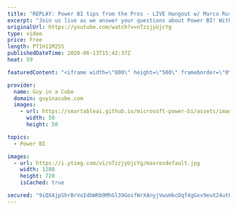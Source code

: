 ```yaml
---
title: "REPLAY: Power BI tips from the Pros - LIVE Hangout w/ Marco Russo (June 13, 2020)"
excerpt: "Join us live as we answer your questions about Power BI! With special guest, Marco Russo!  Connect with Marco: Website: https://sqlbi.com Twitter: https://twitter.com/marcorus LinkedIn: https://www.linkedin.com/in/sqlbi/  📢 Become a member: https://guyinacu.be/membership   *******************  Want"
originalUrl: https://youtube.com/watch?v=nTzzjyUjcYg
type: video
price: Free
length: PT1H11M25S
publishedDateTime: 2020-06-13T15:42:37Z
heat: 59

featuredContent: "<iframe width=\"800\" height=\"500\" frameborder=\"0\" src=\"https://www.youtube.com/embed/nTzzjyUjcYg\" allow=\"accelerometer; autoplay; encrypted-media; gyroscope; picture-in-picture\" allowfullscreen></iframe>"

provider:
  name: Guy in a Cube
  domain: guyinacube.com
  images:
    - url: https://smartableai.github.io/microsoft-power-bi/assets/images/organizations/guyinacube.com-50x50.jpg
      width: 50
      height: 50

topics:
  - Power BI

images:
  - url: https://i.ytimg.com/vi/nTzzjyUjcYg/maxresdefault.jpg
    width: 1280
    height: 720
    isCached: true

secured: "9iQXAjpShrBrVoIdbWRb9MhGl39GosfWrXAnyjVwuHkcDqf4gGxv9evX24utP2C5/spI7kKtDMnPf6VxeTHij12ozhXb8ZSy46XDvWEcGQdYNV9dMsnnQcTjAqpLlcZN+U4yXtfDG+vth7gwvuwtz0odBdDuJs0ZhcqRI4iclWLRJwDbkQ3GGuO68QpZYYP8eXXQzuJcOT2izjvbkINtNG7QolcNyeQu7nZgoSfU2cZ7qTNMyjT4a1xNjHI16SUFXufrQWyIMOTI3CmgCR9OruWZHxJO8EPUbsZDMEko3yPz+pUp/MhT3NO4ZJ1ddRcGCa2rqssGaTYRkcF3k8p6pm516P4+V2Y7azjeUsVHiV28zC6K1htmOlmJ+eOe+/OijbB5nr8Zz1yh1FuPjFy+Cw==;8lWogvxcoj1tgyt9/mT0hA=="
---
```


